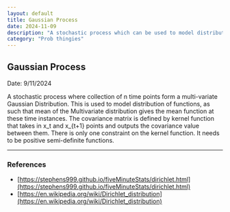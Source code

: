 ```yaml
---
layout: default
title: Gaussian Process
date: 2024-11-09
description: "A stochastic process which can be used to model distribution of functions"
category: "Prob thingies"
---
```


## Gaussian Process

Date: 9/11/2024


A stochastic process where collection of n time points form a multi-variate Gaussian Distribution. This is used to model distribution of functions, as such that mean of the Multivariate distribution gives the mean function at these time instances. The covariance matrix is defined by kernel function that takes in x_t and x_{t+1} points and outputs the covariance value between them. There is only one constraint on the kernel function. It needs to be positive semi-definite functions.


---
### References
- [https://stephens999.github.io/fiveMinuteStats/dirichlet.html](https://stephens999.github.io/fiveMinuteStats/dirichlet.html)
- [https://en.wikipedia.org/wiki/Dirichlet_distribution](https://en.wikipedia.org/wiki/Dirichlet_distribution)